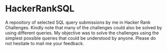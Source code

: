 # HackerRankSQL
A repository of selected SQL query submissions by me in Hacker Rank Challenges.
Kindly note that many of the challenges could also be solved by using different queries.
My objective was to solve the challenges using the simplest possible queries that could be understood by anyone.
Please do not hesitate to mail me your feedback.
